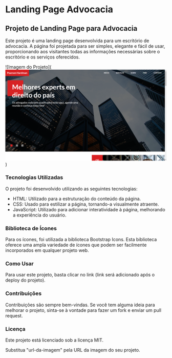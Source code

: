 # Landing Page Advocacia

## Projeto de Landing Page para Advocacia

Este projeto é uma landing page desenvolvida para um escritório de advocacia. A página foi projetada para ser simples, elegante e fácil de usar, proporcionando aos visitantes todas as informações necessárias sobre o escritório e os serviços oferecidos.

![Imagem do Projeto](![Alt text](img/image.png))

### Tecnologias Utilizadas

O projeto foi desenvolvido utilizando as seguintes tecnologias:

- HTML: Utilizado para a estruturação do conteúdo da página.
- CSS: Usado para estilizar a página, tornando-a visualmente atraente.
- JavaScript: Utilizado para adicionar interatividade à página, melhorando a experiência do usuário.

### Biblioteca de Ícones

Para os ícones, foi utilizada a biblioteca Bootstrap Icons. Esta biblioteca oferece uma ampla variedade de ícones que podem ser facilmente incorporados em qualquer projeto web.

### Como Usar

Para usar este projeto, basta clicar no link (link será adicionado após o deploy do projeto).

### Contribuições

Contribuições são sempre bem-vindas. Se você tem alguma ideia para melhorar o projeto, sinta-se à vontade para fazer um fork e enviar um pull request.

### Licença

Este projeto está licenciado sob a licença MIT.

Substitua "url-da-imagem" pela URL da imagem do seu projeto.
